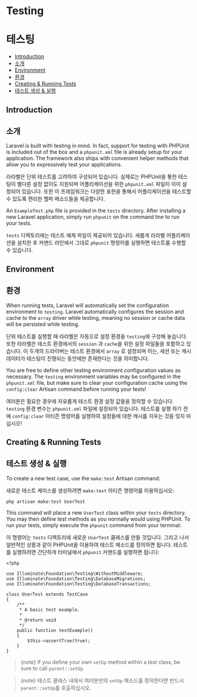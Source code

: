 # Testing
# 테스팅

- [Introduction](#introduction)
- [소개](#introduction)
- [Environment](#environment)
- [환경](#environment)
- [Creating & Running Tests](#creating-and-running-tests)
- [테스트 생성 & 실행](#creating-and-running-tests)

<a name="introduction"></a>
## Introduction
## 소개

Laravel is built with testing in mind. In fact, support for testing with PHPUnit is included out of the box and a `phpunit.xml` file is already setup for your application. The framework also ships with convenient helper methods that allow you to expressively test your applications.

라라벨은 단위 테스트를 고려하여 구성되어 있습니다. 실제로는 PHPUnit을 통한 테스팅이 별다른 설정 없이도 지원되며 어플리케이션을 위한 `phpunit.xml` 파일이 이미 설정되어 있습니다. 또한 이 프레임워크는 다양한 표현을 통해서 어플리케이션을 테스트할 수 있도록 편리한 헬퍼 메소드들을 제공합니다. 

An `ExampleTest.php` file is provided in the `tests` directory. After installing a new Laravel application, simply run `phpunit` on the command line to run your tests.

`tests` 디렉토리에는 테스트 예제 파일이 제공되어 있습니다. 새롭게 라라벨 어플리케이션을 설치한 후 커맨드 라인에서 그대로 `phpunit` 명령어를 실행하면 테스트를 수행할 수 있습니다. 

<a name="environment"></a>
## Environment
## 환경

When running tests, Laravel will automatically set the configuration environment to `testing`. Laravel automatically configures the session and cache to the `array` driver while testing, meaning no session or cache data will be persisted while testing.

단위 테스트를 실행할 때 라라벨은 자동으로 설정 환경을 `testing`에 구성해 놓습니다. 또한 라라벨은 테스트 환경에서의 `session` 과 `cache`을 위한 설정 파일들을 포함하고 있습니다. 이 두개의 드라이버는 테스트 환경에서 `array` 로 설정되며 이는, 세션 또는 캐시 데이터가 테스팅이 진행되는 동안에만 존재한다는 것을 의미합니다. 

You are free to define other testing environment configuration values as necessary. The `testing` environment variables may be configured in the `phpunit.xml` file, but make sure to clear your configuration cache using the `config:clear` Artisan command before running your tests!

여러분은 필요한 경우에 자유롭게 테스트 환경 설정 값들을 정의할 수 있습니다. `testing` 환경 변수는 `phpunit.xml` 파일에 설정되어 있습니다. 테스트를 실행 하기 전에 `config:clear` 아티즌 명령어를 실행하여 설정들에 대한 캐시를 지우는 것을 잊지 마십시오!

<a name="creating-and-running-tests"></a>
## Creating & Running Tests
## 테스트 생성 & 실행

To create a new test case, use the `make:test` Artisan command:

새로운 테스트 케이스를 생성하려면 `make:test` 아티즌 명령어를 이용하십시오: 

    php artisan make:test UserTest

This command will place a new `UserTest` class within your `tests` directory. You may then define test methods as you normally would using PHPUnit. To run your tests, simply execute the `phpunit` command from your terminal:

이 명령어는 `tests` 디렉토리에 새로운 `UserTest` 클래스를 만들 것입니다. 그리고 나서 일반적인 상황과 같이 PHPUnit을 이용하여 테스트 메소드를 정의하면 됩니다. 테스트를 실행하려면 간단하게 터미널에서 `phpunit` 커맨드를 실행하면 됩니다: 

    <?php

    use Illuminate\Foundation\Testing\WithoutMiddleware;
    use Illuminate\Foundation\Testing\DatabaseMigrations;
    use Illuminate\Foundation\Testing\DatabaseTransactions;

    class UserTest extends TestCase
    {
        /**
         * A basic test example.
         *
         * @return void
         */
        public function testExample()
        {
            $this->assertTrue(true);
        }
    }

> {note} If you define your own `setUp` method within a test class, be sure to call `parent::setUp`.

> {note} 테스트 클래스 내에서 여러분만의 `setUp` 메소드를 정의한다면 반드시 `parent::setUp`를 호출하십시오. 

